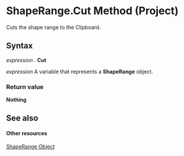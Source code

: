 
# ShapeRange.Cut Method (Project)
Cuts the shape range to the Clipboard.

## Syntax

 _expression_ . **Cut**

 _expression_ A variable that represents a **ShapeRange** object.


### Return value

 **Nothing**


## See also


#### Other resources


[ShapeRange Object](315031aa-4b8c-424b-26e7-ce15897beb05.md)
